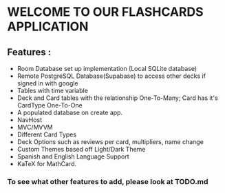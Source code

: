 # WELCOME TO OUR FLASHCARDS APPLICATION
## Features : 
- Room Database set up implementation (Local SQLite database)
- Remote PostgreSQL Database(Supabase) to access other decks if signed in with google
- Tables with time variable
- Deck and Card tables with the relationship One-To-Many; Card has it's CardType One-To-One
- A populated database on create app.
- NavHost
- MVC/MVVM
- Different Card Types
- Deck Options such as reviews per card, multipliers, name change
- Custom Themes based off Light/Dark Theme
- Spanish and English Language Support
- KaTeX for MathCard.
### To see what other features to add, please look at TODO.md



